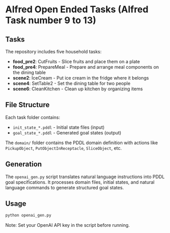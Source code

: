 # Alfred Open Ended Tasks (Alfred Task number 9 to 13)

## Tasks

The repository includes five household tasks:

- **food_pre2**: CutFruits - Slice fruits and place them on a plate
- **food_pre4**: PrepareMeal - Prepare and arrange meal components on the dining table
- **scene2**: IceCream - Put ice cream in the fridge where it belongs
- **scene4**: SetTable2 - Set the dining table for two people
- **scene6**: CleanKitchen - Clean up kitchen by organizing items

## File Structure

Each task folder contains:
- `init_state_*.pddl` - Initial state files (input)
- `goal_state_*.pddl` - Generated goal states (output)

The `domain/` folder contains the PDDL domain definition with actions like `PickupObject`, `PutObjectInReceptacle`, `SliceObject`, etc.

## Generation

The `openai_gen.py` script translates natural language instructions into PDDL goal specifications. It processes domain files, initial states, and natural language commands to generate structured goal states.

## Usage

```python
python openai_gen.py
```

Note: Set your OpenAI API key in the script before running.